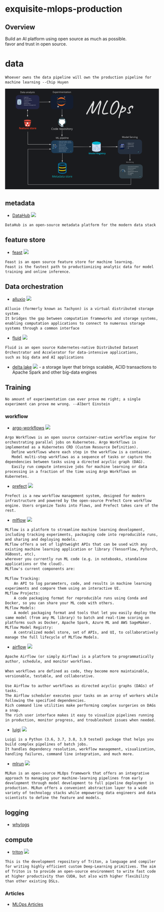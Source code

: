 # exquisite-mlops-production


## Overview
Build an AI platform using open source as much as possible.    
favor and trust in open source.    


# data
```
Whoever owns the data pipeline will own the production pipeline for machine learning --Chip Huyen
```


![MLOps sketch](assets/mlops.png)

## metadata
* [DataHub](https://github.com/linkedin/datahub) ![](https://img.shields.io/github/stars/linkedin/datahub.svg?style=social)
```
DataHub is an open-source metadata platform for the modern data stack
```
## feature store
* [feast](https://github.com/feast-dev/feast)  ![](https://img.shields.io/github/stars/feast-dev/feast.svg?style=social)
```
Feast is an open source feature store for machine learning.
Feast is the fastest path to productionizing analytic data for model training and online inference.
```
## Data orchestration
* [alluxio](https://github.com/Alluxio/alluxio) ![](https://img.shields.io/github/stars/Alluxio/alluxio.svg?style=social)
```
Alluxio (formerly known as Tachyon) is a virtual distributed storage system.
It bridges the gap between computation frameworks and storage systems,
enabling computation applications to connect to numerous storage systems through a common interface
```
* [fluid](https://github.com/fluid-cloudnative/fluid) ![](https://img.shields.io/github/stars/fluid-cloudnative/fluid.svg?style=social)
```
Fluid is an open source Kubernetes-native Distributed Dataset Orchestrator and Accelerator for data-intensive applications,
such as big data and AI applications
```
* [delta lake](https://github.com/delta-io/delta) ![](https://img.shields.io/github/stars/delta-io/delta.svg?style=social) - a storage layer that brings scalable, ACID transactions to Apache Spark and other big-data engines

## Training
```
No amount of experimentation can ever prove me right; a single experiment can prove me wrong. --Albert Einstein
```

### workflow
* [argo-workflows](https://github.com/argoproj/argo-workflows) ![](https://img.shields.io/github/stars/argoproj/argo-workflows.svg?style=social) 
```
Argo Workflows is an open source container-native workflow engine for orchestrating parallel jobs on Kubernetes. Argo Workflows is implemented as a Kubernetes CRD (Custom Resource Definition).
   Define workflows where each step in the workflow is a container.    
   Model multi-step workflows as a sequence of tasks or capture the dependencies between tasks using a directed acyclic graph (DAG).    
   Easily run compute intensive jobs for machine learning or data processing in a fraction of the time using Argo Workflows on Kubernetes.    
```

* [prefect](https://github.com/PrefectHQ/prefect) ![](https://img.shields.io/github/stars/PrefectHQ/prefect.svg?style=social)
```
Prefect is a new workflow management system, designed for modern infrastructure and powered by the open-source Prefect Core workflow engine. Users organize Tasks into Flows, and Prefect takes care of the rest.
```
* [mlflow](https://github.com/mlflow/mlflow) ![](https://img.shields.io/github/stars/mlflow/mlflow.svg?style=social)
```
MLflow is a platform to streamline machine learning development,   
including tracking experiments, packaging code into reproducible runs,  
and sharing and deploying models.     
MLflow offers a set of lightweight APIs that can be used with any existing machine learning application or library (TensorFlow, PyTorch, XGBoost, etc),       
wherever you currently run ML code (e.g. in notebooks, standalone applications or the cloud).     
MLflow's current components are:

MLflow Tracking:     
	An API to log parameters, code, and results in machine learning experiments and compare them using an interactive UI.
MLflow Projects:       
	A code packaging format for reproducible runs using Conda and Docker, so you can share your ML code with others.
MLflow Models:     
	A model packaging format and tools that let you easily deploy the same model (from any ML library) to batch and real-time scoring on platforms such as Docker, Apache Spark, Azure ML and AWS SageMaker.
MLflow Model Registry:      
	A centralized model store, set of APIs, and UI, to collaboratively manage the full lifecycle of MLflow Models.
```
* [airflow](https://github.com/apache/airflow) ![](https://img.shields.io/github/stars/apache/airflow.svg?style=social)
```
Apache Airflow (or simply Airflow) is a platform to programmatically author, schedule, and monitor workflows.

When workflows are defined as code, they become more maintainable, versionable, testable, and collaborative.

Use Airflow to author workflows as directed acyclic graphs (DAGs) of tasks.     
The Airflow scheduler executes your tasks on an array of workers while following the specified dependencies.      
Rich command line utilities make performing complex surgeries on DAGs a snap.     
The rich user interface makes it easy to visualize pipelines running in production, monitor progress, and troubleshoot issues when needed.
```

* [luigi](https://github.com/spotify/luigi) ![](https://img.shields.io/github/stars/spotify/luigi.svg?style=social)
```
Luigi is a Python (3.6, 3.7, 3.8, 3.9 tested) package that helps you build complex pipelines of batch jobs.      
It handles dependency resolution, workflow management, visualization, handling failures, command line integration, and much more.
```
* [mlrun](https://github.com/mlrun/mlrun) ![](https://img.shields.io/github/stars/mlrun/mlrun.svg?style=social)
```
MLRun is an open-source MLOps framework that offers an integrative approach to managing your machine-learning pipelines from early development through model development to full pipeline deployment in production. MLRun offers a convenient abstraction layer to a wide variety of technology stacks while empowering data engineers and data scientists to define the feature and models.
```
## logging
+ [whylogs](https://github.com/whylabs/whylogs)

## compute
+ [triton](https://github.com/openai/triton) ![](https://img.shields.io/github/stars/openai/triton.svg?style=social) 
```
This is the development repository of Triton, a language and compiler for writing highly efficient custom Deep-Learning primitives. The aim of Triton is to provide an open-source environment to write fast code at higher productivity than CUDA, but also with higher flexibility than other existing DSLs.
```
### Articles
+ [MLOps Articles](articles.md)
